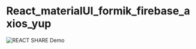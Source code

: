 # React_materialUI_formik_firebase_axios_yup

![REACT SHARE Demo](/src/demo/react_formik_metarial.gif)
